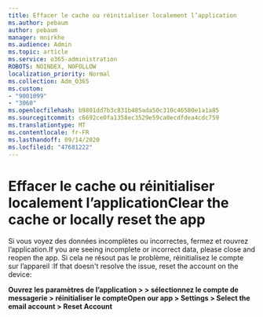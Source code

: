 ```yaml
---
title: Effacer le cache ou réinitialiser localement l’application
ms.author: pebaum
author: pebaum
manager: mnirkhe
ms.audience: Admin
ms.topic: article
ms.service: o365-administration
ROBOTS: NOINDEX, NOFOLLOW
localization_priority: Normal
ms.collection: Adm_O365
ms.custom:
- "9001099"
- "3060"
ms.openlocfilehash: b9801dd7b3c831b485ada50c310c46580e1a1a85
ms.sourcegitcommit: c6692ce0fa1358ec3529e59ca0ecdfdea4cdc759
ms.translationtype: MT
ms.contentlocale: fr-FR
ms.lasthandoff: 09/14/2020
ms.locfileid: "47681222"
---
```

# <a name="clear-the-cache-or-locally-reset-the-app"></a><span data-ttu-id="f2d46-102">Effacer le cache ou réinitialiser localement l’application</span><span class="sxs-lookup"><span data-stu-id="f2d46-102">Clear the cache or locally reset the app</span></span>

<span data-ttu-id="f2d46-103">Si vous voyez des données incomplètes ou incorrectes, fermez et rouvrez l’application.</span><span class="sxs-lookup"><span data-stu-id="f2d46-103">If you are seeing incomplete or incorrect data, please close and reopen the app.</span></span>  <span data-ttu-id="f2d46-104">Si cela ne résout pas le problème, réinitialisez le compte sur l’appareil :</span><span class="sxs-lookup"><span data-stu-id="f2d46-104">If that doesn't resolve the issue, reset the account on the device:</span></span> 

<span data-ttu-id="f2d46-105">**Ouvrez les paramètres de l’application > > sélectionnez le compte de messagerie > réinitialiser le compte**</span><span class="sxs-lookup"><span data-stu-id="f2d46-105">**Open our app > Settings > Select the email account > Reset Account**</span></span>